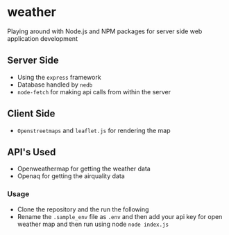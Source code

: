 # weather

Playing around with Node.js and NPM packages for server side web application development

## Server Side
* Using the `express` framework
* Database handled by `nedb`
* `node-fetch` for making api calls from within the server

## Client Side
* `Openstreetmaps` and `leaflet.js` for rendering the map

## API's Used
* Openweathermap for getting the weather data
* Openaq for getting the airquality data

### Usage
* Clone the repository and the run the following
* Rename the `.sample_env` file as `.env` and then add your api key for open weather map and then run using node
```node index.js```
